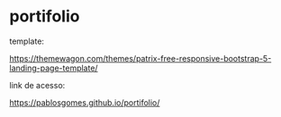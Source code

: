 # portifolio

template:

https://themewagon.com/themes/patrix-free-responsive-bootstrap-5-landing-page-template/

link de acesso:

https://pablosgomes.github.io/portifolio/
